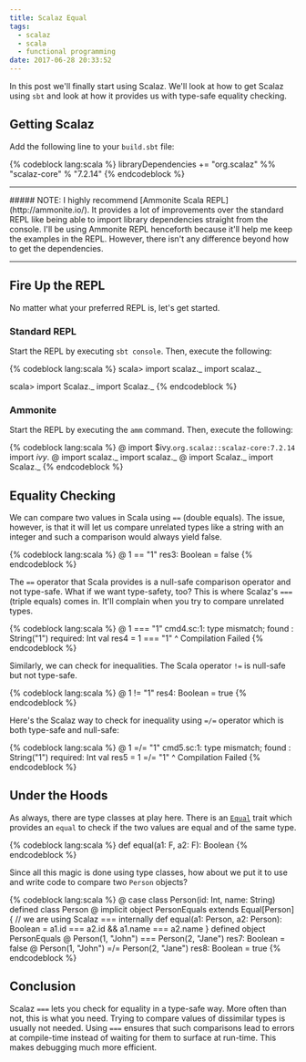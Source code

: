 ```yaml
---
title: Scalaz Equal
tags:
  - scalaz
  - scala
  - functional programming
date: 2017-06-28 20:33:52
---
```



In this post we'll finally start using Scalaz. We'll look at how to get Scalaz using `sbt` and look at how it provides us with type-safe equality checking.  

## Getting Scalaz  

Add the following line to your `build.sbt` file:  

{% codeblock lang:scala %}
libraryDependencies += "org.scalaz" %% "scalaz-core" % "7.2.14"
{% endcodeblock %}  

<hr> 
##### NOTE: 
I highly recommend [Ammonite Scala REPL](http://ammonite.io/). It provides a lot of improvements over the standard REPL like being able to import library dependencies straight from the console. I'll be using Ammonite REPL henceforth because it'll help me keep the examples in the REPL. However, there isn't any difference beyond how to get the dependencies.
<hr>  

## Fire Up the REPL  

No matter what your preferred REPL is, let's get started.  

### Standard REPL  

Start the REPL by executing `sbt console`. Then, execute the following:

{% codeblock lang:scala %}
scala> import scalaz._
import scalaz._

scala> import Scalaz._
import Scalaz._
{% endcodeblock %}  

### Ammonite  

Start the REPL by executing the `amm` command. Then, execute the following:

{% codeblock lang:scala %}
@ import $ivy.`org.scalaz::scalaz-core:7.2.14`
import $ivy.$
@ import scalaz._
import scalaz._
@ import Scalaz._
import Scalaz._
{% endcodeblock %}

## Equality Checking  

We can compare two values in Scala using `==` (double equals). The issue, however, is that it will let us compare unrelated types like a string with an integer and such a comparison would always yield false.  

{% codeblock lang:scala %}
@ 1 == "1"
res3: Boolean = false
{% endcodeblock %}  

The `==` operator that Scala provides is a null-safe comparison operator and not type-safe. What if we want type-safety, too? This is where Scalaz's `===` (triple equals) comes in. It'll complain when you try to compare unrelated types.  

{% codeblock lang:scala %}
@ 1 === "1"
cmd4.sc:1: type mismatch;
 found   : String("1")
 required: Int
val res4 = 1 === "1"
                 ^
Compilation Failed
{% endcodeblock %}  

Similarly, we can check for inequalities. The Scala operator `!=` is null-safe but not type-safe.  

{% codeblock lang:scala %}
@ 1 != "1"
res4: Boolean = true
{% endcodeblock %}  

Here's the Scalaz way to check for inequality using `=/=` operator which is both type-safe and null-safe:  

{% codeblock lang:scala %}
@ 1 =/= "1"
cmd5.sc:1: type mismatch;
 found   : String("1")
 required: Int
val res5 = 1 =/= "1"
                 ^
Compilation Failed
{% endcodeblock %}  

## Under the Hoods  

As always, there are type classes at play here. There is an [`Equal`](https://github.com/scalaz/scalaz/blob/fabab8f699d56279d6f2cc28d02cc2b768e314d7/core/src/main/scala/scalaz/Equal.scala) trait which provides an `equal` to check if the two values are equal and of the same type.  

{% codeblock lang:scala %}
def equal(a1: F, a2: F): Boolean
{% endcodeblock %}  

Since all this magic is done using type classes, how about we put it to use and write code to compare two `Person` objects?  

{% codeblock lang:scala %}
@ case class Person(id: Int, name: String)
defined class Person
@ implicit object PersonEquals extends Equal[Person] {
    // we are using Scalaz === internally
    def equal(a1: Person, a2: Person): Boolean = a1.id === a2.id && a1.name === a2.name 
  }
defined object PersonEquals
@ Person(1, "John") === Person(2, "Jane")
res7: Boolean = false
@ Person(1, "John") =/= Person(2, "Jane")
res8: Boolean = true
{% endcodeblock %}  

## Conclusion  

Scalaz `===` lets you check for equality in a type-safe way. More often than not, this is what you need. Trying to compare values of dissimilar types is usually not needed. Using `===` ensures that such comparisons lead to errors at compile-time instead of waiting for them to surface at run-time. This makes debugging much more efficient.